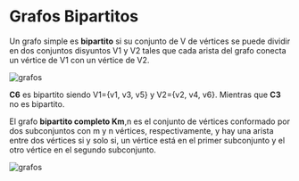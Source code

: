 # Grafos Bipartitos

Un grafo simple es **bipartito** si su conjunto de V de vértices se puede dividir en dos conjuntos disyuntos V1 y V2 tales que cada arista del grafo conecta un vértice de V1 con un vértice de V2.

![grafos](/assets/images/graph/grafo_14.jpg)

**C6** es bipartito siendo V1={v1, v3, v5} y V2={v2, v4, v6}. Mientras que **C3** no es bipartito.  
  
El grafo **bipartito completo Km**,n es el conjunto de vértices conformado por dos subconjuntos con m y n vértices, respectivamente, y hay una arista entre dos vértices si y solo si, un vértice está en el primer subconjunto y el otro vértice en el segundo subconjunto.

![grafos](/assets/images/graph/grafo_15.jpg)